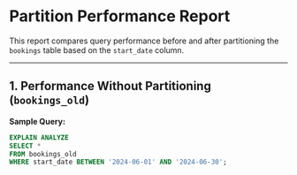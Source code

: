 # Partition Performance Report

This report compares query performance before and after partitioning the `bookings` table based on the `start_date` column.

---

## 1. Performance Without Partitioning (`bookings_old`)

**Sample Query:**

```sql
EXPLAIN ANALYZE
SELECT *
FROM bookings_old
WHERE start_date BETWEEN '2024-06-01' AND '2024-06-30';
